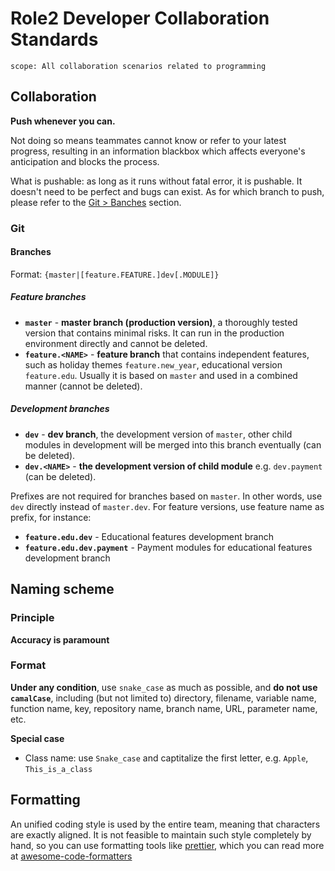 # Role2 Developer Collaboration Standards

```text
scope: All collaboration scenarios related to programming 
```

## Collaboration

**Push whenever you can.**

Not doing so means teammates cannot know or refer to your latest progress, resulting in an information blackbox which affects everyone's anticipation and blocks the process.

What is pushable: as long as it runs without fatal error, it is pushable. It doesn't need to be perfect and bugs can exist. As for which branch to push, please refer to the [Git > Banches](#Branches) section.

### Git

#### Branches

Format: `{master|[feature.FEATURE.]dev[.MODULE]}`

##### Feature branches

- **`master`** - **master branch (production version)**, a thoroughly tested version that contains minimal risks. It can run in the production environment directly and cannot be deleted.
- **`feature.<NAME>`** - **feature branch** that contains independent features, such as holiday themes `feature.new_year`, educational version `feature.edu`. Usually it is based on `master` and used in a combined manner (cannot be deleted).

##### Development branches

- **`dev`** - **dev branch**, the development version of `master`, other child modules in development will be merged into this branch eventually (can be deleted).
- **`dev.<NAME>`** - **the development version of child module** e.g. `dev.payment` (can be deleted).

Prefixes are not required for branches based on `master`. In other words, use `dev` directly instead of `master.dev`. For feature versions, use feature name as prefix, for instance:

- **`feature.edu.dev`** - Educational features development branch
- **`feature.edu.dev.payment`** - Payment modules for educational features development branch

## Naming scheme

### Principle

**Accuracy is paramount**

### Format

**Under any condition**, use `snake_case` as much as possible, and **do not use `camalCase`**, including (but not limited to) directory, filename, variable name, function name, key, repository name, branch name, URL, parameter name, etc.

**Special case**

- Class name: use `Snake_case` and captitalize the first letter, e.g. `Apple`, `This_is_a_class`

## Formatting

An unified coding style is used by the entire team, meaning that characters are exactly aligned. It is not feasible to maintain such style completely by hand, so you can use formatting tools like [prettier](https://github.com/prettier/prettier), which you can read more at [awesome-code-formatters](https://github.com/rishirdua/awesome-code-formatters)

